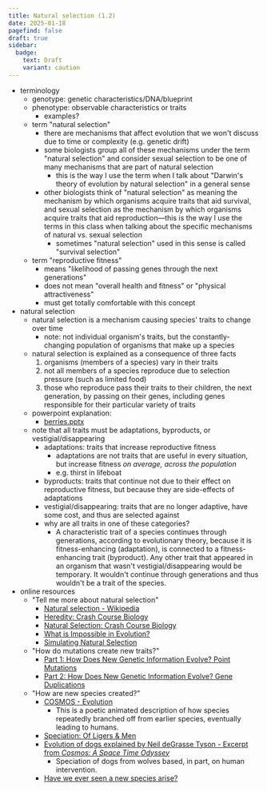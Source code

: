 ```yaml
---
title: Natural selection (1.2)
date: 2025-01-18
pagefind: false
draft: true
sidebar:
  badge:
    text: Draft
    variant: caution
---
```


- terminology
	- genotype: genetic characteristics/DNA/blueprint
	- phenotype: observable characteristics or traits
		- examples?
	- term "natural selection"
		- there are mechanisms that affect evolution that we won't discuss due to time or complexity (e.g. genetic drift)
		- some biologists group all of these mechanisms under the term "natural selection" and consider sexual selection to be one of many mechanisms that are part of natural selection
			- this is the way I use the term when I talk about "Darwin's theory of evolution by natural selection" in a general sense
		- other biologists think of "natural selection" as meaning the mechanism by which organisms acquire traits that aid survival, and sexual selection as the mechanism by which organisms acquire traits that aid reproduction—this is the way I use the terms in this class when talking about the specific mechanisms of natural vs. sexual selection
			- sometimes "natural selection" used in this sense is called "survival selection"
	- term "reproductive fitness"
		- means "likelihood of passing genes through the next generations"
		- does not mean "overall health and fitness" or "physical attractiveness"
		- must get totally comfortable with this concept
- natural selection
	- natural selection is a mechanism causing species' traits to change over time
		- note: not individual organism's traits, but the constantly-changing population of organisms that make up a species
	- natural selection is explained as a consequence of three facts
		1. organisms (members of a species) vary in their traits
		2. not all members of a species reproduce due to selection pressure (such as limited food)
		3. those who reproduce pass their traits to their children, the next generation, by passing on their genes, including genes responsible for their particular variety of traits
	- powerpoint explanation:
		- [berries.pptx](/downloads/evolution-berries.pptx)
	- note that all traits must be adaptations, byproducts, or vestigial/disappearing
		- adaptations: traits that increase reproductive fitness
			- adaptations are not traits that are useful in every situation, but increase fitness *on average, across the population*
			- e.g. thirst in lifeboat
		- byproducts: traits that continue not due to their effect on reproductive fitness, but because they are side-effects of adaptations
		- vestigial/disappearing: traits that are no longer adaptive, have some cost, and thus are selected against
		- why are all traits in one of these categories?
			- A characteristic trait of a species continues through generations, according to evolutionary theory, because it is fitness-enhancing (adaptation), is connected to a fitness-enhancing trait (byproduct). Any other trait that appeared in an organism that wasn't vestigial/disappearing would be temporary. It wouldn't continue through generations and thus wouldn't be a trait of the species.
- online resources
	- "Tell me more about natural selection"
		- [Natural selection - Wikipedia](https://en.wikipedia.org/wiki/Natural_selection)
		- [Heredity: Crash Course Biology](https://www.youtube.com/watch?v=CBezq1fFUEA)
		- [Natural Selection: Crash Course Biology](https://www.youtube.com/watch?v=aTftyFboC_M)
		- [What is Impossible in Evolution?](https://www.youtube.com/watch?v=YkS1U5lfSRw)
		- [Simulating Natural Selection](https://www.youtube.com/watch?v=0ZGbIKd0XrM)
	- "How do mutations create new traits?"
		- [Part 1: How Does New Genetic Information Evolve? Point Mutations](https://www.youtube.com/watch?v=DlhpvcgK_28)
		- [Part 2: How Does New Genetic Information Evolve? Gene Duplications](https://www.youtube.com/watch?v=G4VINRUe_o4)
	- "How are new species created?"
		- [COSMOS - Evolution](https://www.youtube.com/watch?v=gZpsVSVRsZk)
			- This is a poetic animated description of how species repeatedly branched off from earlier species, eventually leading to humans.
		- [Speciation: Of Ligers & Men](https://www.youtube.com/watch?v=2oKlKmrbLoU)
		- [Evolution of dogs explained by Neil deGrasse Tyson - Excerpt from _Cosmos: A Space Time Odyssey_](https://www.youtube.com/watch?v=aQHBmY6LbiA)
			- Speciation of dogs from wolves based, in part, on human intervention.
		- [Have we ever seen a new species arise?](https://youtu.be/c_jyHp3bmEw?t=327)
